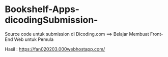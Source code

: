 # Bookshelf-Apps-dicodingSubmission-
Source code untuk submission di Dicoding.com ==> Belajar Membuat Front-End Web untuk Pemula

Hasil : https://fan020203.000webhostapp.com/
